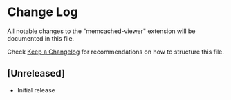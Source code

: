 # Change Log

All notable changes to the "memcached-viewer" extension will be documented in this file.

Check [Keep a Changelog](http://keepachangelog.com/) for recommendations on how to structure this file.

## [Unreleased]

- Initial release